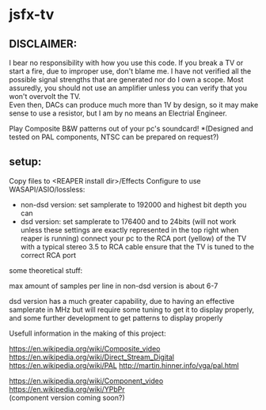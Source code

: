 # jsfx-tv

## DISCLAIMER:
I bear no responsibility with how you use this code. If you break a TV or start a fire, due to improper use, don't blame me.
I have not verified all the possible signal strengths that are generated nor do I own a scope. Most assuredly, you should not use an amplifier unless you can verify that you won't overvolt the TV.  
Even then, DACs can produce much more than 1V by design, so it may make sense to use a resistor, but I am by no means an Electrial Engineer.

Play Composite B&W patterns out of your pc's soundcard! *(Designed and tested on PAL components, NTSC can be prepared on request?)

## setup:
Copy files to \<REAPER install dir\>/Effects
Configure to use WASAPI/ASIO/lossless:
* non-dsd version: set samplerate to 192000 and highest bit depth you can
* dsd version: set samplerate to 176400 and to 24bits (will not work unless these settings are exactly represented in the top right when reaper is running)
connect your pc to the RCA port (yellow) of the TV with a typical stereo 3.5 to RCA cable
ensure that the TV is tuned to the correct RCA port

some theoretical stuff:

max amount of samples per line in non-dsd version is about 6-7

dsd version has a much greater capability, due to having an effective samplerate in MHz but will require some tuning to get it to display properly, and some further development to get patterns to display properly

Usefull information in the making of this project:

https://en.wikipedia.org/wiki/Composite_video  
https://en.wikipedia.org/wiki/Direct_Stream_Digital  
https://en.wikipedia.org/wiki/PAL
http://martin.hinner.info/vga/pal.html

https://en.wikipedia.org/wiki/Component_video  
https://en.wikipedia.org/wiki/YPbPr  
(component version coming soon?)
